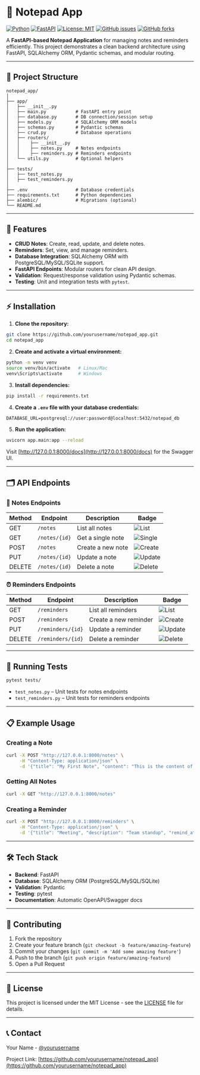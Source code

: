 # 📝 Notepad App

[![Python](https://img.shields.io/badge/python-3.11-blue?logo=python&logoColor=white)](https://www.python.org/)
[![FastAPI](https://img.shields.io/badge/FastAPI-0.104.0-brightgreen?logo=fastapi&logoColor=white)](https://fastapi.tiangolo.com/)
[![License: MIT](https://img.shields.io/badge/License-MIT-yellow.svg)](LICENSE)
[![GitHub issues](https://img.shields.io/github/issues/yourusername/notepad_app)](https://github.com/yourusername/notepad_app/issues)
[![GitHub forks](https://img.shields.io/github/forks/yourusername/notepad_app)](https://github.com/yourusername/notepad_app/network)

A **FastAPI-based Notepad Application** for managing notes and reminders efficiently. This project demonstrates a clean backend architecture using FastAPI, SQLAlchemy ORM, Pydantic schemas, and modular routing.

---

## 📂 Project Structure

```
notepad_app/
│
├── app/
│   ├── __init__.py
│   ├── main.py           # FastAPI entry point
│   ├── database.py       # DB connection/session setup
│   ├── models.py         # SQLAlchemy ORM models
│   ├── schemas.py        # Pydantic schemas
│   ├── crud.py           # Database operations
│   ├── routers/
│   │    ├── __init__.py
│   │    ├── notes.py     # Notes endpoints
│   │    ├── reminders.py # Reminders endpoints
│   └── utils.py          # Optional helpers
│
├── tests/
│   ├── test_notes.py
│   ├── test_reminders.py
│
├── .env                  # Database credentials
├── requirements.txt      # Python dependencies
├── alembic/              # Migrations (optional)
└── README.md
```

---

## 🚀 Features

- **CRUD Notes**: Create, read, update, and delete notes.
- **Reminders**: Set, view, and manage reminders.
- **Database Integration**: SQLAlchemy ORM with PostgreSQL/MySQL/SQLite support.
- **FastAPI Endpoints**: Modular routers for clean API design.
- **Validation**: Request/response validation using Pydantic schemas.
- **Testing**: Unit and integration tests with `pytest`.

---

## ⚡ Installation

1. **Clone the repository:**

```bash
git clone https://github.com/yourusername/notepad_app.git
cd notepad_app
```

2. **Create and activate a virtual environment:**

```bash
python -m venv venv
source venv/bin/activate   # Linux/Mac
venv\Scripts\activate      # Windows
```

3. **Install dependencies:**

```bash
pip install -r requirements.txt
```

4. **Create a `.env` file with your database credentials:**

```env
DATABASE_URL=postgresql://user:password@localhost:5432/notepad_db
```

5. **Run the application:**

```bash
uvicorn app.main:app --reload
```

Visit [http://127.0.0.1:8000/docs](http://127.0.0.1:8000/docs) for the Swagger UI.

---

## 🗂 API Endpoints

### 📝 Notes Endpoints

| Method | Endpoint      | Description       | Badge                                                              |
|--------|---------------|-------------------|--------------------------------------------------------------------|
| GET    | `/notes`      | List all notes    | ![List](https://img.shields.io/badge/List-Info-blue)               |
| GET    | `/notes/{id}` | Get a single note | ![Single](https://img.shields.io/badge/Single-Info-green)          |
| POST   | `/notes`      | Create a new note | ![Create](https://img.shields.io/badge/Create-Success-brightgreen) |
| PUT    | `/notes/{id}` | Update a note     | ![Update](https://img.shields.io/badge/Update-Warning-yellow)      |
| DELETE | `/notes/{id}` | Delete a note     | ![Delete](https://img.shields.io/badge/Delete-Danger-red)          |

### ⏰ Reminders Endpoints

| Method | Endpoint          | Description           | Badge                                                              |
|--------|-------------------|-----------------------|--------------------------------------------------------------------|
| GET    | `/reminders`      | List all reminders    | ![List](https://img.shields.io/badge/List-Info-blue)               |
| POST   | `/reminders`      | Create a new reminder | ![Create](https://img.shields.io/badge/Create-Success-brightgreen) |
| PUT    | `/reminders/{id}` | Update a reminder     | ![Update](https://img.shields.io/badge/Update-Warning-yellow)      |
| DELETE | `/reminders/{id}` | Delete a reminder     | ![Delete](https://img.shields.io/badge/Delete-Danger-red)          |

---

## 🧪 Running Tests

```bash
pytest tests/
```

- `test_notes.py` – Unit tests for notes endpoints
- `test_reminders.py` – Unit tests for reminders endpoints

---

## 📋 Example Usage

### Creating a Note

```bash
curl -X POST "http://127.0.0.1:8000/notes" \
     -H "Content-Type: application/json" \
     -d '{"title": "My First Note", "content": "This is the content of my note"}'
```

### Getting All Notes

```bash
curl -X GET "http://127.0.0.1:8000/notes"
```

### Creating a Reminder

```bash
curl -X POST "http://127.0.0.1:8000/reminders" \
     -H "Content-Type: application/json" \
     -d '{"title": "Meeting", "description": "Team standup", "remind_at": "2025-08-23T09:00:00"}'
```

---

## 🛠 Tech Stack

- **Backend**: FastAPI
- **Database**: SQLAlchemy ORM (PostgreSQL/MySQL/SQLite)
- **Validation**: Pydantic
- **Testing**: pytest
- **Documentation**: Automatic OpenAPI/Swagger docs

---

## 🤝 Contributing

1. Fork the repository
2. Create your feature branch (`git checkout -b feature/amazing-feature`)
3. Commit your changes (`git commit -m 'Add some amazing feature'`)
4. Push to the branch (`git push origin feature/amazing-feature`)
5. Open a Pull Request

---

## 📜 License

This project is licensed under the MIT License - see the [LICENSE](LICENSE) file for details.

---

## 📞 Contact

Your Name - [@yourusername](https://github.com/yourusername)

Project Link: [https://github.com/yourusername/notepad_app](https://github.com/yourusername/notepad_app)